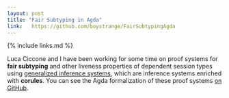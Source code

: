 ```yaml
---
layout: post
title: "Fair Subtyping in Agda"
link:   https://github.com/boystrange/FairSubtypingAgda
---
```


{% include links.md %}

Luca Ciccone and I have been working for some time on proof systems
for **fair subtyping** and other liveness properties of dependent
session types using [generalized inference
systems](https://dx.doi.org/10.1007/978-3-662-54434-1_2), which are
inference systems enriched with **corules**. You can see the Agda
formalization of these proof systems [on
GitHub](https://github.com/boystrange/FairSubtypingAgda).

